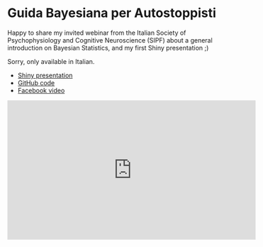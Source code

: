 # Guida Bayesiana per Autostoppisti


Happy to share my invited webinar
from the Italian Society of Psychophysiology and Cognitive Neuroscience (SIPF)
about a general introduction on
Bayesian Statistics, and my first
Shiny presentation ;)

Sorry, only available in Italian.

<!--more-->

* [Shiny presentation](https://michelescandola.shinyapps.io/2021_-_sipf_webinar_bayesian/)
* [GitHub code](https://github.com/michelescandola/BayesianGuide)
* [Facebook video](https://fb.watch/5bK3DDLuxB/)

<iframe src="https://www.facebook.com/plugins/video.php?height=314&href=https%3A%2F%2Fwww.facebook.com%2FSIPFNC%2Fvideos%2F774377016429276%2F&show_text=false&width=560" width="560" height="314" style="border:none;overflow:hidden" scrolling="no" frameborder="0" allowfullscreen="true" allow="autoplay; clipboard-write; encrypted-media; picture-in-picture; web-share" allowFullScreen="true"></iframe>
